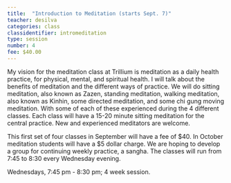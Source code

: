 ```yaml
---
title:  "Introduction to Meditation (starts Sept. 7)"
teacher: desilva
categories: class
classidentifier: intromeditation
type: session
number: 4
fee: $40.00
---
```


My vision for the meditation class at Trillium is meditation as a daily health
practice, for physical, mental, and spiritual health. I will talk about the
benefits of meditation and the different ways of practice.  We will do sitting
meditation, also known as Zazen, standing meditation, walking meditation, also
known as Kinhin, some directed meditation, and some chi gung moving meditation.
With some of each of these experienced during the 4 different classes. Each class
will have a 15-20 minute sitting meditation for the central practice. New and
experienced meditators are welcome.

This first set of four classes in September will have a fee of $40. In October
meditation students will have a $5 dollar charge.  We are hoping to develop a
group for continuing weekly practice, a sangha.  The classes will run from 7:45
to 8:30 every Wednesday evening.

Wednesdays, 7:45 pm - 8:30 pm; 4 week session.
